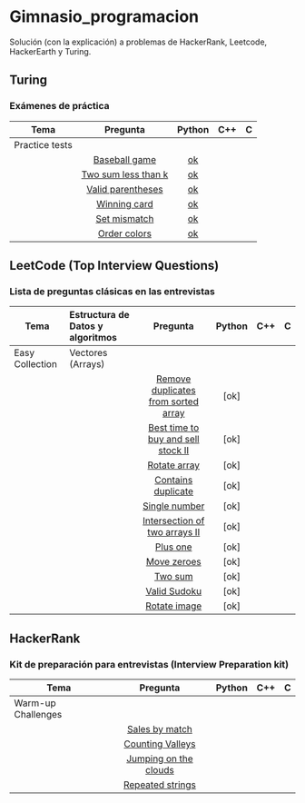 # Gimnasio_programacion
Solución (con la explicación) a problemas de HackerRank, Leetcode, HackerEarth y Turing.

## Turing
### Exámenes de práctica

| **Tema**           | **Pregunta**  | **Python**|  **C++** |   **C**  |
| ------------------ |:-------------:|:---------:|:---------:|:---------:|
| Practice tests |
|                    |[Baseball game](https://github.com/noahverner1995/Turing-Coding-Challenges/tree/main/Baseball%20Game)|[ok](https://github.com/aizzaac/Gimnasio_programacion/tree/main/Baseball_game)
|                    |[Two sum less than k](https://github.com/nwankwo-ikemefuna/turing-practice)|[ok](https://github.com/aizzaac/Gimnasio_programacion/tree/main/Two_sum)
|                    |[Valid parentheses](https://github.com/noahverner1995/Turing-Coding-Challenges/tree/main/Valid_Parentheses)|[ok](https://github.com/aizzaac/Gimnasio_programacion/tree/main/Valid_parentheses)
|                    |[Winning card](https://github.com/osezy/leetcode_sloutions/blob/main/winning%20card.py)|[ok](https://github.com/aizzaac/Gimnasio_programacion/blob/main/Winning_card)|
|                    |[Set mismatch](https://www.chegg.com/homework-help/questions-and-answers/suppose-re-given-set-originally-contains-numbers-1-n-unfortunately-due-data-error-one-numb-q90344794)|[ok](https://github.com/aizzaac/Gimnasio_programacion/tree/main/Set_mismatch)|
|                    |[Order colors](https://gist.github.com/PedroGaletti/9b3f81c5740ef087f37f81de9e425376)|[ok](https://github.com/aizzaac/Gimnasio_programacion/tree/main/Order_colors)



## LeetCode (Top Interview Questions)
### Lista de preguntas clásicas en las entrevistas

| **Tema**           | **Estructura de Datos y algoritmos**  | **Pregunta**  | **Python**|  **C++** |   **C**  |
| ------------------ |:--------------------------------------|:-------------:|:---------:|:---------:|:---------:|
| Easy Collection    | Vectores (Arrays)                     | 
|                    |                                       |[Remove duplicates from sorted array](https://leetcode.com/explore/featured/card/top-interview-questions-easy/92/array/727/)|[ok]
|                    |                                       |[Best time to buy and sell stock II](https://leetcode.com/explore/featured/card/top-interview-questions-easy/92/array/564/)|[ok]
|                    |                                       |[Rotate array](https://leetcode.com/explore/featured/card/top-interview-questions-easy/92/array/646/)|[ok]
|                    |                                       |[Contains duplicate](https://leetcode.com/explore/featured/card/top-interview-questions-easy/92/array/578/)|[ok]
|                    |                                       |[Single number](https://leetcode.com/explore/featured/card/top-interview-questions-easy/92/array/549/)|[ok]
|                    |                                       |[Intersection of two arrays II](https://leetcode.com/explore/featured/card/top-interview-questions-easy/92/array/674/)|[ok]
|                    |                                       |[Plus one](https://leetcode.com/explore/featured/card/top-interview-questions-easy/92/array/559/)|[ok]
|                    |                                       |[Move zeroes](https://leetcode.com/explore/featured/card/top-interview-questions-easy/92/array/567/)|[ok]
|                    |                                       |[Two sum](https://leetcode.com/explore/featured/card/top-interview-questions-easy/92/array/546/)|[ok]
|                    |                                       |[Valid Sudoku](https://leetcode.com/explore/featured/card/top-interview-questions-easy/92/array/769/)|[ok]
|                    |                                       |[Rotate image](https://leetcode.com/explore/featured/card/top-interview-questions-easy/92/array/770/)|[ok]



## HackerRank
### Kit de preparación para entrevistas (Interview Preparation kit)

| **Tema**           | **Pregunta**  | **Python**|  **C++** |   **C**  |
| ------------------ |:-------------:|:---------:|:---------:|:---------:|
| Warm-up Challenges |
|                    |[Sales by match](https://www.hackerrank.com/challenges/sock-merchant/problem?h_l=interview&playlist_slugs%5B%5D=interview-preparation-kit&playlist_slugs%5B%5D=warmup)
|                    |[Counting Valleys](https://www.hackerrank.com/challenges/counting-valleys/problem?h_l=interview&playlist_slugs%5B%5D=interview-preparation-kit&playlist_slugs%5B%5D=warmup)
|                    |[Jumping on the clouds](https://www.hackerrank.com/challenges/jumping-on-the-clouds/problem?h_l=interview&playlist_slugs%5B%5D=interview-preparation-kit&playlist_slugs%5B%5D=warmup)
|                    |[Repeated strings](https://www.hackerrank.com/challenges/repeated-string/problem?h_l=interview&playlist_slugs%5B%5D=interview-preparation-kit&playlist_slugs%5B%5D=warmup)




